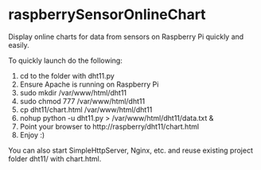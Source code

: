 # raspberrySensorOnlineChart
Display online charts for data from sensors on Raspberry Pi quickly and easily.

To quickly launch do the following:

1. cd to the folder with dht11.py
2. Ensure Apache is running on Raspberry Pi
3. sudo mkdir /var/www/html/dht11
4. sudo chmod 777 /var/www/html/dht11
5. cp dht11/chart.html /var/www/html/dht11
5. nohup python -u dht11.py > /var/www/html/dht11/data.txt &
6. Point your browser to http://raspberry/dht11/chart.html
7. Enjoy :)

You can also start SimpleHttpServer, Nginx, etc. and reuse existing project folder dht11/ with chart.html.

